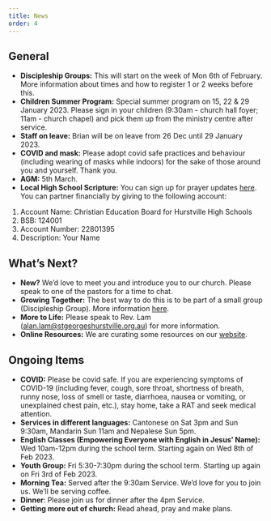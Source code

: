 ```yaml
---
title: News
order: 4
---
```


## General
- **Discipleship Groups:** This will start on the week of Mon 6th of February. More information about times and how to register 1 or 2 weeks before this. 
- **Children Summer Program:** Special summer program on 15, 22 & 29 January 2023. Please sign in your children (9:30am - church hall foyer; 11am - church chapel) and pick them up from the ministry centre after service. 
- **Staff on leave:** Brian will be on leave from 26 Dec until 29 January 2023. 
- **COVID and mask:** Please adopt covid safe practices and behaviour (including wearing of masks while indoors) for the sake of those around you and yourself. Thank you. 
- **AGM:** 5th March.
- **Local High School Scripture:** You can sign up for prayer updates [here](https://www.hurstvillesre.com/become-a-supporter). You can partner financially by giving to the following account: 
1. Account Name: Christian Education Board for Hurstville High Schools 
2. BSB: 124001 
3. Account Number: 22801395 
4. Description: Your Name 


## What’s Next?
- **New?** We’d love to meet you and introduce you to our church. Please speak to one of the pastors for a time to chat. 
- **Growing Together:** The best way to do this is to be part of a small group (Discipleship Group). More information [here]( https://stgeorgeshurstville.org.au/discipleship-groups). 
- **More to Life:** Please speak to Rev. Lam (alan.lam@stgeorgeshurstville.org.au) for more information.
- **Online Resources:** We are curating some resources on our [website](https://stgeorgeshurstville.org.au/lets-talk-about-christianity).


## Ongoing Items
- **COVID:** Please be covid safe. If you are experiencing symptoms of COVID-19 (including fever, cough, sore throat, shortness of breath, runny nose, loss of smell or taste, diarrhoea, nausea or vomiting, or unexplained chest pain, etc.), stay home, take a RAT and seek medical attention.
- **Services in different languages:** Cantonese on Sat 3pm and Sun 9:30am, Mandarin Sun 11am and Nepalese Sun 5pm.
- **English Classes (Empowering Everyone with English in Jesus’ Name):** Wed 10am-12pm during the school term. Starting again on Wed 8th of Feb 2023. 
- **Youth Group:** Fri 5:30-7:30pm during the school term. Starting up again on Fri 3rd of Feb 2023.
- **Morning Tea:** Served after the 9:30am Service. We’d love for you to join us. We’ll be serving coffee. 
- **Dinner**: Please join us for dinner after the 4pm Service.
- **Getting more out of church:** Read ahead, pray and make plans.
